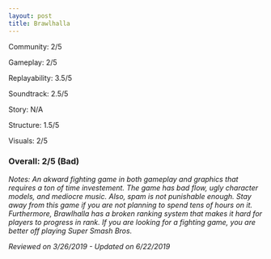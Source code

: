 ```yaml
---
layout: post
title: Brawlhalla
---
```


Community: 2/5

Gameplay: 2/5

Replayability: 3.5/5

Soundtrack: 2.5/5

Story: N/A

Structure: 1.5/5

Visuals: 2/5

### Overall: 2/5 (Bad)

*Notes: An akward fighting game in both gameplay and graphics that requires a ton of time investement. The game has bad flow, ugly character models, and mediocre music. Also, spam is not punishable enough. Stay away from this game if you are not planning to spend tens of hours on it. Furthermore, Brawlhalla has a broken ranking system that makes it hard for players to progress in rank. If you are looking for a fighting game, you are better off playing Super Smash Bros.*

*Reviewed on 3/26/2019 - Updated on 6/22/2019*
